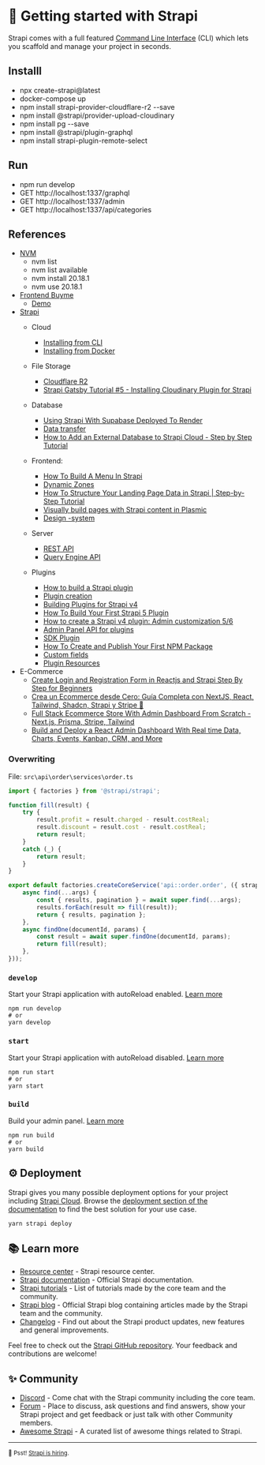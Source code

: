 # 🚀 Getting started with Strapi

Strapi comes with a full featured [Command Line Interface](https://docs.strapi.io/dev-docs/cli) (CLI) which lets you scaffold and manage your project in seconds.

## Installl
- npx create-strapi@latest
- docker-compose up
- npm install strapi-provider-cloudflare-r2 --save
- npm install @strapi/provider-upload-cloudinary
- npm install pg --save
- npm install @strapi/plugin-graphql
- npm install strapi-plugin-remote-select

## Run
- npm run develop
- GET http://localhost:1337/graphql
- GET http://localhost:1337/admin
- GET http://localhost:1337/api/categories

## References 
- [NVM](https://github.com/coreybutler/nvm-windows/releases)
    - nvm list
    - nvm list available
    - nvm install 20.18.1
    - nvm use 20.18.1
- [Frontend Buyme](https://github.com/ameksike/buyme)
    - [Demo](https://buyme-cms.onrender.com)
- [Strapi](https://docs.strapi.io/dev-docs/quick-start)
    - Cloud 
        - [Installing from CLI](https://docs.strapi.io/dev-docs/installation/cli)
        - [Installing from Docker](https://docs.strapi.io/dev-docs/installation/docker)
        
    - File Storage
        - [Cloudflare R2](https://market.strapi.io/providers/strapi-provider-cloudflare-r2)
        - [Strapi Gatsby Tutorial #5 - Installing Cloudinary Plugin for Strapi](https://www.youtube.com/watch?v=L15BAmxbbM4&list=PLVoKTq3-H4pjUy7hfCB0Ei1QBSnevxfhI&index=6)
    - Database
        - [Using Strapi With Supabase Deployed To Render](https://www.youtube.com/watch?v=vndfVnRPcgk)
        - [Data transfer](https://docs.strapi.io/dev-docs/data-management/transfer)
        - [How to Add an External Database to Strapi Cloud - Step by Step Tutorial](https://www.youtube.com/watch?v=g7hzv0uHHMo&list=PL7Q0DQYATmvgIDkszYY4EPvI8FXEbGgip&index=6)
    - Frontend:
        - [How To Build A Menu In Strapi](https://www.youtube.com/watch?v=sp-vqDWG9Y4&list=PL7Q0DQYATmvhlHxHqfKHsr-zFls2mIVTi)
        - [Dynamic Zones](https://www.youtube.com/watch?v=YhEVIGzJD1Y&list=PLh0b_kWrKDf84aIbQ0mcjnfgfgUJrVjPg)
        - [How To Structure Your Landing Page Data in Strapi | Step-by-Step Tutorial](https://www.youtube.com/watch?v=npRO9IeCeN4)
        - [Visually build pages with Strapi content in Plasmic](https://www.youtube.com/watch?v=1SLoVY3hkQ4)
        - [Design -system](https://design-system.strapi.io/?path=/docs/getting-started-welcome--docs)
    - Server
        - [REST API](https://docs.strapi.io/dev-docs/api/rest)
        - [Query Engine API](https://docs.strapi.io/dev-docs/api/query-engine)
    - Plugins
        - [How to build a Strapi plugin](https://www.youtube.com/watch?v=ZErV3aNdYhY)
        - [Plugin creation](https://docs.strapi.io/dev-docs/plugins/development/create-a-plugin)    
        - [Building Plugins for Strapi v4](https://www.youtube.com/playlist?list=PL7Q0DQYATmvjd5D57P8CN0_xp_HsRd3wn)
        - [How To Build Your First Strapi 5 Plugin](https://strapi.io/blog/how-to-build-your-first-strapi-5-plugin)
        - [How to create a Strapi v4 plugin: Admin customization 5/6](https://strapi.io/blog/how-to-create-a-strapi-v4-plugin-admin-customization-5-6)
        - [Admin Panel API for plugins](https://docs.strapi.io/dev-docs/plugins/admin-panel-api)
        - [SDK Plugin](https://github.com/strapi/sdk-plugin)
        - [How To Create and Publish Your First NPM Package](https://www.youtube.com/watch?v=xNr_OdpPFe4)
        - [Custom fields](https://docs.strapi.io/dev-docs/custom-fields)
        - [Plugin Resources](https://strapi.io/plugin-resources)
- E-Commerce
    - [Create Login and Registration Form in Reactjs and Strapi Step By Step for Beginners](https://www.youtube.com/watch?v=rqVGovgDLc4&list=PLWfXLyKWUGIK8Vh8sVwJol_bDDvRj7tNW)
    - [Crea un Ecommerce desde Cero: Guía Completa con NextJS, React, Tailwind, Shadcn, Strapi y Stripe 🚀](https://www.youtube.com/watch?v=TToPJy1kTAw)
    - [Full Stack Ecommerce Store With Admin Dashboard From Scratch - Next.js, Prisma, Stripe, Tailwind](https://www.youtube.com/watch?v=iqrgggs0Qk0)
    - [Build and Deploy a React Admin Dashboard With Real time Data, Charts, Events, Kanban, CRM, and More](https://www.youtube.com/watch?v=6a3Dz8gwjdg)


### Overwriting 

File: `src\api\order\services\order.ts`

```ts
import { factories } from '@strapi/strapi';

function fill(result) {
    try {
        result.profit = result.charged - result.costReal;
        result.discount = result.cost - result.costReal;
        return result;
    }
    catch (_) {
        return result;
    }
}

export default factories.createCoreService('api::order.order', ({ strapi }) => ({
    async find(...args) {
        const { results, pagination } = await super.find(...args);
        results.forEach(result => fill(result));
        return { results, pagination };
    },
    async findOne(documentId, params) {
        const result = await super.findOne(documentId, params);
        return fill(result);
    },
}));
```


### `develop`

Start your Strapi application with autoReload enabled. [Learn more](https://docs.strapi.io/dev-docs/cli#strapi-develop)

```
npm run develop
# or
yarn develop
```

### `start`

Start your Strapi application with autoReload disabled. [Learn more](https://docs.strapi.io/dev-docs/cli#strapi-start)

```
npm run start
# or
yarn start
```

### `build`

Build your admin panel. [Learn more](https://docs.strapi.io/dev-docs/cli#strapi-build)

```
npm run build
# or
yarn build
```

## ⚙️ Deployment

Strapi gives you many possible deployment options for your project including [Strapi Cloud](https://cloud.strapi.io). Browse the [deployment section of the documentation](https://docs.strapi.io/dev-docs/deployment) to find the best solution for your use case.

```
yarn strapi deploy
```

## 📚 Learn more

- [Resource center](https://strapi.io/resource-center) - Strapi resource center.
- [Strapi documentation](https://docs.strapi.io) - Official Strapi documentation.
- [Strapi tutorials](https://strapi.io/tutorials) - List of tutorials made by the core team and the community.
- [Strapi blog](https://strapi.io/blog) - Official Strapi blog containing articles made by the Strapi team and the community.
- [Changelog](https://strapi.io/changelog) - Find out about the Strapi product updates, new features and general improvements.

Feel free to check out the [Strapi GitHub repository](https://github.com/strapi/strapi). Your feedback and contributions are welcome!

## ✨ Community

- [Discord](https://discord.strapi.io) - Come chat with the Strapi community including the core team.
- [Forum](https://forum.strapi.io/) - Place to discuss, ask questions and find answers, show your Strapi project and get feedback or just talk with other Community members.
- [Awesome Strapi](https://github.com/strapi/awesome-strapi) - A curated list of awesome things related to Strapi.

---

<sub>🤫 Psst! [Strapi is hiring](https://strapi.io/careers).</sub>
